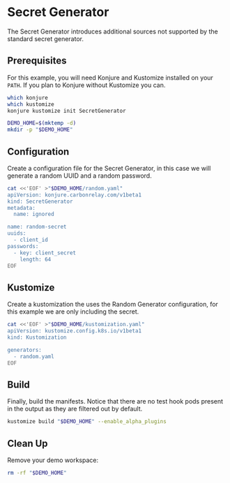 # Secret Generator

The Secret Generator introduces additional sources not supported by the standard secret generator.

## Prerequisites

For this example, you will need Konjure and Kustomize installed on your `PATH`. If you plan to Konjure without Kustomize you can.

```sh
which konjure
which kustomize
konjure kustomize init SecretGenerator

DEMO_HOME=$(mktemp -d)
mkdir -p "$DEMO_HOME"
```

## Configuration

Create a configuration file for the Secret Generator, in this case we will generate a random UUID and a random password.

```sh
cat <<'EOF' >"$DEMO_HOME/random.yaml"
apiVersion: konjure.carbonrelay.com/v1beta1
kind: SecretGenerator
metadata:
  name: ignored

name: random-secret
uuids:
  - client_id
passwords:
  - key: client_secret
    length: 64
EOF
```

## Kustomize

Create a kustomization the uses the Random Generator configuration, for this example we are only including the secret.

```sh
cat <<'EOF' >"$DEMO_HOME/kustomization.yaml"
apiVersion: kustomize.config.k8s.io/v1beta1
kind: Kustomization

generators:
  - random.yaml
EOF
```

## Build

Finally, build the manifests. Notice that there are no test hook pods present in the output as they are filtered out by default.

```sh
kustomize build "$DEMO_HOME" --enable_alpha_plugins
```

## Clean Up

Remove your demo workspace:

```sh
rm -rf "$DEMO_HOME"
```
